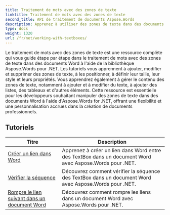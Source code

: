 ```yaml
---
title: Traitement de mots avec des zones de texte
linktitle: Traitement de mots avec des zones de texte
second_title: API de traitement de documents Aspose.Words
description: Apprenez à utiliser des zones de texte dans des documents Word à l'aide d'Aspose.Words pour .NET. Didacticiels pas à pas avec un exemple de code pour créer, manipuler et formater efficacement des zones de texte.
type: docs
weight: 1320
url: /fr/net/working-with-textboxes/
---
```

Le traitement de mots avec des zones de texte est une ressource complète qui vous guide étape par étape dans le traitement de mots avec des zones de texte dans des documents Word à l'aide de la bibliothèque Aspose.Words pour .NET. Les tutoriels vous apprennent à ajouter, modifier et supprimer des zones de texte, à les positionner, à définir leur taille, leur style et leurs propriétés. Vous apprendrez également à gérer le contenu des zones de texte, notamment à ajouter et à modifier du texte, à ajouter des listes, des tableaux et d'autres éléments. Cette ressource est essentielle pour les développeurs souhaitant manipuler des zones de texte dans des documents Word à l'aide d'Aspose.Words for .NET, offrant une flexibilité et une personnalisation accrues dans la création de documents professionnels.

 ## Tutoriels
| Titre | Description |
| --- | --- |
| [Créer un lien dans Word](./create-a-link/) | Apprenez à créer un lien dans Word entre des TextBox dans un document Word avec Aspose.Words pour .NET. |
| [Vérifier la séquence](./check-sequence/) | Découvrez comment vérifier la séquence des TextBox dans un document Word avec Aspose.Words pour .NET. |
| [Rompre le lien suivant dans un document Word](./break-a-link/) | Découvrez comment rompre les liens dans un document Word avec Aspose.Words pour .NET. |